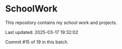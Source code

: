 # SchoolWork

This repository contains my school work and projects.

Last updated: 2025-03-17 19:32:02

Commit #15 of 19 in this batch.